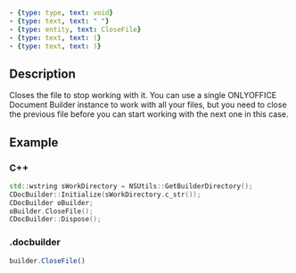 ```yml signature
- {type: type, text: void}
- {type: text, text: " "}
- {type: entity, text: CloseFile}
- {type: text, text: (}
- {type: text, text: )}
```

## Description

Closes the file to stop working with it. You can use a single ONLYOFFICE Document Builder instance to work with all your files, but you need to close the previous file before you can start working with the next one in this case.

## Example

### C++

```cpp
std::wstring sWorkDirectory = NSUtils::GetBuilderDirectory();
CDocBuilder::Initialize(sWorkDirectory.c_str());
CDocBuilder oBuilder;
oBuilder.CloseFile();
CDocBuilder::Dispose();
```

### .docbuilder

```ts
builder.CloseFile()
```

